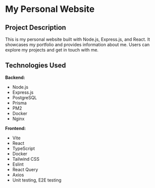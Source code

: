 # My Personal Website

## Project Description

This is my personal website built with Node.js, Express.js, and React. It showcases my portfolio and provides information about me. Users can explore my projects and get in touch with me.

## Technologies Used

**Backend:**
- Node.js 
- Express.js 
- PostgreSQL 
- Prisma 
- PM2 
- Docker 
- Nginx 

**Frontend:**
- Vite 
- React 
- TypeScript 
- Docker
- Tailwind CSS
- Eslint
- React Query
- Axios
- Unit testing, E2E testing
